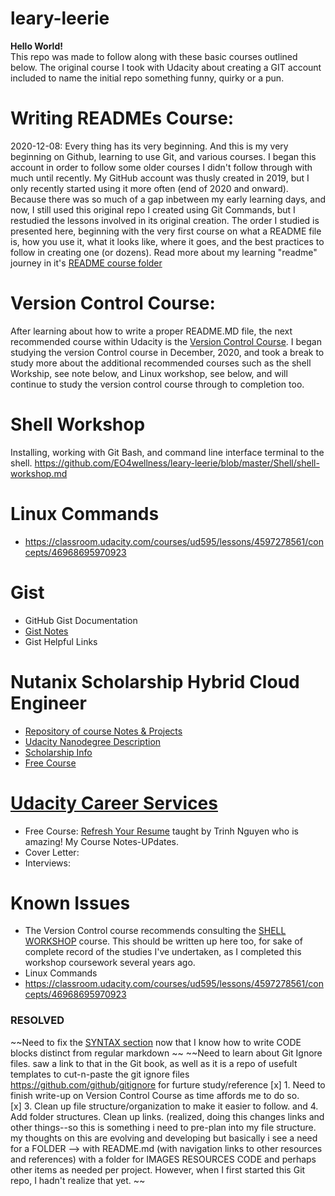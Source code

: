 # leary-leerie
**Hello World!**<br>
This repo was made to follow along with these basic courses outlined below. 
The original course I took with Udacity about creating a GIT account included to name the initial repo something funny, quirky or a pun. 
<br>

# Writing READMEs Course:
2020-12-08: Every thing has its very beginning.  And this is my very beginning on Github, learning to use Git, and various courses. I began this account in order to follow some older courses I didn't follow through with much until recently.  My GitHub account was thusly created in 2019, but I only recently started using it more often (end of 2020 and onward). Because there was so much of a gap inbetween my early learning days, and now, I still used this original repo I created using Git Commands, but I restudied the lessons involved in its original creation.  The order I studied is presented here, beginning with the very first course on what a README file is, how you use it, what it looks like, where it goes, and the best practices to follow in creating one (or dozens). Read more about my learning "readme" journey in it's [README course folder](https://github.com/EO4wellness/leary-leerie/tree/master/course-on-writing-readme-files)

# Version Control Course: 
After learning about how to write a proper README.MD file, the next recommended course within Udacity is the [Version Control Course](https://github.com/EO4wellness/leary-leerie/blob/master/version-control/readme.md).  I began studying the version Control course in December, 2020, and took a break to study more about the additional recommended courses such as the shell Workship, see note below, and Linux workshop, see below, and will continue to study the version control course through to completion too. 

# Shell Workshop
Installing, working with Git Bash, and command line interface terminal to the shell.
https://github.com/EO4wellness/leary-leerie/blob/master/Shell/shell-workshop.md

# Linux Commands
* https://classroom.udacity.com/courses/ud595/lessons/4597278561/concepts/46968695970923

# Gist
* GitHub Gist Documentation 
* [Gist Notes](https://github.com/EO4wellness/leary-leerie/blob/master/gist.md)
* Gist Helpful Links 

# Nutanix Scholarship Hybrid Cloud Engineer
* [Repository of course Notes & Projects](https://github.com/EO4wellness/T-I-L/tree/main/Nutanix)
* [Udacity Nanodegree Description](https://blog.udacity.com/2020/10/enrollment-now-open-for-the-hybrid-cloud-engineer-nanodegree-program-from-udacity-nutanix.html)
* [Scholarship Info](https://www.udacity.com/scholarships/nutanix-hybrid-cloud-scholarship-program)
* [Free Course](https://www.udacity.com/course/hybrid-cloud-fundamentals--ud0321)

# [Udacity Career Services](https://github.com/EO4wellness/leary-leerie/tree/master/career-coaches)
* Free Course: [Refresh Your Resume](https://www.udacity.com/course/refresh-your-resume--ud243) taught by Trinh Nguyen who is amazing! My Course Notes-UPdates.
* Cover Letter:
* Interviews: 

# Known Issues 
* The Version Control course recommends consulting the [SHELL WORKSHOP](https://classroom.udacity.com/courses/ud206) course.  This should be written up here too, for sake of complete record of the studies I've undertaken, as I completed this workshop coursework several years ago. <br>
* Linux Commands
* https://classroom.udacity.com/courses/ud595/lessons/4597278561/concepts/46968695970923 

### RESOLVED 
~~Need to fix the [SYNTAX section](https://github.com/EO4wellness/leary-leerie/blob/master/READme-course-notes.md) now that I know how to write CODE blocks distinct from regular markdown ~~
~~Need to learn about Git Ignore files. saw a link to that in the Git book, as well as it is a repo of usefult templates to cut-n-paste the git ignore files https://github.com/github/gitignore for furture study/reference 
[x] 1.  Need to finish write-up on Version Control Course as time affords me to do so. <br>
[x] 3. Clean up file structure/organization to make it easier to follow. and 4. Add folder structures. Clean up links.   (realized, doing this changes links and other things--so this is something i need to pre-plan into my file structure.  my thoughts on this are evolving and developing but basically i see a need for a FOLDER --> with README.md (with navigation links to other resources and references) with a folder for IMAGES  RESOURCES CODE and perhaps other items as needed per project.  However, when I first started this Git repo, I hadn't realize that yet. ~~
